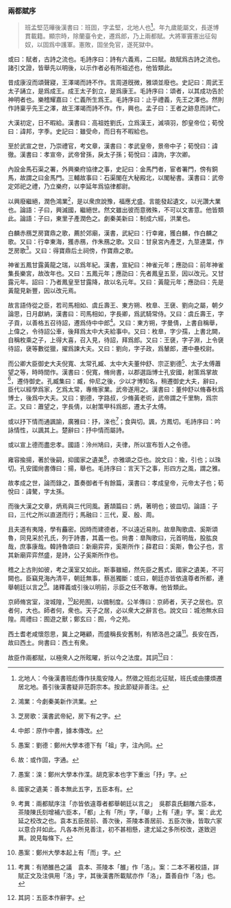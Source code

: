 ### 兩都賦序

> 班孟堅<span class="n">范曄後漢書曰：班固，字孟堅，北地人也[^1.1.z4]。年九歲能屬文，長遂博貫載籍。顯宗時，除蘭臺令史，遷爲郎，乃上兩都賦。大將軍竇憲出征匈奴，以固爲中護軍。憲敗，固坐免官，遂死獄中。</span>

或曰：賦者，古詩之流也。<span class="n">毛詩序曰：詩有六義焉，二曰賦。故賦爲古詩之流也。諸引文證，皆舉先以明後，以示作者必有所祖述也，他皆類此。</span>

昔成康沒而頌聲寢，王澤竭而詩不作。<span class="n">言周道旣微，雅頌並廢也。史記曰：周武王太子誦立，是爲成王。成王太子釗立，是爲康王。毛詩序曰：頌者，以其成功告於神明者也。樂稽耀嘉曰：仁義所生爲王。毛詩序曰：止乎禮義，先王之澤也。然則作詩稟乎先王之澤，故王澤竭而詩不作。作，興也。孟子曰：王者之跡息而詩亡。</span>

大漢初定，日不暇給。<span class="n">漢書曰：高祖姓劉氏，立爲漢王，滅項羽，卽皇帝位；荀悅曰：諱邦，字季。史記曰：雖受命，而日有不暇給也。</span>

至於武宣之世，乃崇禮官，考文章，<span class="n">漢書曰：孝武皇帝，景帝中子；荀悅曰：諱徹。漢書曰：孝宣帝，武帝曾孫，戾太子孫；荀悅曰：諱詢，字次卿。</span>

內設金馬石渠之署，外興樂府協律之事，<span class="n">史記曰：金馬門者，宦者署門，傍有銅馬，故謂之曰金馬門。三輔故事曰：石渠閣在大秘殿北，以閣秘書。漢書曰：武帝定郊祀之禮，乃立樂府，以李延年爲協律都尉。</span>

以興廢繼絕，潤色鴻業[^1.1.z7]，是以衆庶說豫，福應尤盛。<span class="n">言能發起遺文，以光讚大業也。論語：子曰，興滅國，繼絕世。然文雖出彼而意微殊，不可以文害意。他皆類此。論語：子曰，東里子產潤色之。劇秦美新曰：制成六經，洪業也。</span>

白麟赤鴈芝房寶鼎之歌，薦於郊廟，<span class="n">漢書，武紀曰：行幸雍，獲白麟，作白麟之歌。又曰：行幸東海，獲赤鴈，作朱鴈之歌。又曰：甘泉宮內產芝，九莖連葉，作芝房歌[^1.1.z9]。又曰：得寶鼎后土祠傍，作寶鼎之歌。</span>

神雀五鳳甘露黃龍之瑞，以爲年紀。<span class="n">漢書，宣紀曰：神雀元年；應劭曰：前年神雀集長樂宮，故改年也。又曰：五鳳元年；應劭曰：先者鳳皇五至，因以改元。又甘露元年。詔曰：乃者鳳皇至甘露降，故以名元年。又曰：黃龍元年；應劭曰：先是黃龍見新豐，因以改元焉。</span>

故言語侍從之臣，若司馬相如、虞丘壽王、東方朔、枚臯、王襃、劉向之屬，朝夕論思，日月獻納，<span class="n">漢書曰：司馬相如，字長卿，爲武騎常侍。又曰：虞丘壽王，字子貢，以善格五召待詔，遷爲侍中中郎[^1.1.z11]。又曰：東方朔，字曼倩，上書自稱舉，上偉之，令待詔公車，後拜爲太中大夫給事中。又曰：枚臯，字少孺，上書北闕，自稱枚乘之子，上得大喜，召入見，待詔，拜爲郎。又曰：王襃，字子淵，上令襃待詔，襃等數從獵，擢爲諫大夫。又曰：劉向，字子政，爲輦郎，遷中壘校尉。</span>

而公卿大臣御史大夫倪寬、太常孔臧、太中大夫董仲舒、宗正劉德[^1.1.m1]、太子太傅蕭望之等，時時間作。<span class="n">漢書曰：倪寬，脩尙書，以郡選詣博士孔安國，射策爲掌故[^1.1.z12]，遷侍御史。孔臧集曰：臧，仲尼之後，少以才博知名，稍遷御史大夫，辭曰，臣代以經學爲家，乞爲太常，專脩家業。武帝遂用之。漢書曰：董仲舒以脩春秋爲博士，後爲中大夫。又曰：劉德，字路叔，少脩黃老術，武帝謂之千里駒，爲宗正。又曰：蕭望之，字長倩，以射策甲科爲郎，遷太子太傅。</span>

或以抒下情而通諷諭，<span class="n">廣雅曰：抒，㳿也[^1.1.m2]；食與切。諷，方鳳切。毛詩序曰：吟詠情性，以諷其上。楚辭曰：抒中情而屬詩。</span>

或以宣上德而盡忠孝。<span class="n">國語：泠州鳩曰，夫律，所以宣布哲人之令德。</span>

雍容揄揚，著於後嗣，抑國家之遺美[^1.1.z13]，亦雅頌之亞也。<span class="n">說文曰：揄，引也；以珠切。孔安國尙書傳曰：揚，舉也。毛詩序曰：言天下之事，形四方之風，謂之雅。</span>

故孝成之世，論而錄之，蓋奏御者千有餘篇，<span class="n">漢書曰：孝成皇帝，元帝太子也；荀悅曰：諱驁，字太孫。</span>

而後大漢之文章，炳焉與三代同風。<span class="n">蒼頡篇曰：炳，著明也；彼皿切。論語：子曰，三代之所以直道而行；馬融曰：三代，夏、殷、周。</span>

且夫道有夷隆，學有麤密。因時而建德者，不以遠近易則。故臯陶歌虞、奚斯頌魯，同見采於孔氏，列于詩書，其義一也。<span class="n">尙書：臯陶歌曰，元首明哉，股肱良哉，庶事康哉。韓詩魯頌曰：新廟弈弈，奚斯所作；薛君曰：奚斯，魯公子也，言其新廟弈弈然盛，是詩，公子奚斯所作也。</span>

稽之上古則如彼，考之漢室又如此。斯事雖細，然先臣之舊式，國家之遺美，不可闕也。臣竊見海內清平，朝廷無事，<span class="n">蔡邕獨斷：或曰，朝廷亦皆依違尊者所都，連舉朝廷以言之[^1.1.2]。諸釋義或引後以明前，示臣之任不敢專。他皆類此。</span>

京師脩宮室，浚城隍，[^1.1.m3]起苑囿，以備制度。<span class="n">公羊傳曰：京師者，天子之居也。京者何，大也。師者何，衆也。天子之居，必以衆大之辭言也。說文曰：城池無水曰隍。周禮曰：囿遊之獸；鄭玄曰：囿，今之苑。</span>

西土耆老咸懷怨思，冀上之睠顧，而盛稱長安舊制，有陋洛邑之議[^1.1.3]。<span class="n">長安在西，故曰西土。尙書曰：西土有衆。</span>

故臣作兩都賦，以極衆人之所眩曜，折以今之法度。其詞[^1.1.z15]曰：

[^1.1.2]: 考異：兩都賦序注「亦皆依違尊者都舉朝廷以言之」　吳郡袁氏翻雕六臣本，茶陵陳氏刻增補六臣本，「都」上有「所」字，「舉」上有「連」字。案：此尤延之校改之也。袁本五臣居前、善次後，茶陵本善居前、五臣次後，皆取六家以意合幷如此。凡各本所見善注，初不甚相懸，逮尤延之多所校改，遂致迥異。說見每條下。
[^1.1.3]: 考異：有陋雒邑之議　袁本、茶陵本「雒」作「洛」。案：二本不著校語，詳賦正文及注俱用「洛」字，其後漢書所載賦亦作「洛」，蓋善自作「洛」也。

[^1.1.z4]: 北地人：今後漢書班彪傳作扶風安陵人。然徵之班彪北征賦，班氏或由摟煩遷居北地。善引後漢書疑非范蔚宗本。按此節疑非善注。
[^1.1.z7]: 鴻業：今劇秦美新作洪業。
[^1.1.z9]: 芝房歌：漢書武帝紀，房下有之字。
[^1.1.z11]: 中郎：原作中書，據本傳改。
[^1.1.z12]: 故：或作固，字通。
[^1.1.z13]: 國家之遺美：善本無此五字，五臣本有。
[^1.1.z15]: 其詞：五臣本作辭字。

[^1.1.m1]: 愚案：劉德：鄭州大學本德下有「祖」字，注內同。
[^1.1.m2]: 愚案：㳿：鄭州大學本作渫。胡克家本也字下重出「抒」字。
[^1.1.m3]: 愚案：鄭州大學本起上有「而」字。
